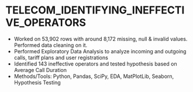 # TELECOM_IDENTIFYING_INEFFECTIVE_OPERATORS

<ul>
<li> Worked on 53,902 rows with around 8,172 missing, null & invalid values. Performed data cleaning on it.</li>
<li> Performed Exploratory Data Analysis to analyze incoming and outgoing calls, tariff plans and user registrations</li>
<li> Identified 143 ineffective operators and tested hypothesis based on Average Call Duration</li>
<li> Methods/Tools:  Python, Pandas, SciPy, EDA, MatPlotLib, Seaborn, Hypothesis Testing</li>
</ul>
